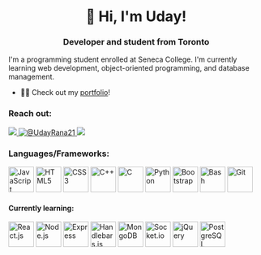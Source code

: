 <h1 align="center">👋 Hi, I'm Uday! </h1>
<h3 align="center">Developer and student from Toronto</h3>

I'm a programming student enrolled at Seneca College. I'm currently learning web development, object-oriented programming, and database management.

-   👨‍💻 Check out my <a href="https://uday-rana.github.io">portfolio</a>!

### Reach out:

<a href="mailto:bc4w46yd7@mozmail.com">
<img src="https://img.shields.io/badge/-E--Mail-EA4335?style=for-the-badge&logo=gmail&color=red&logoColor=white">
</a>
<a href="https://twitter.com/UdayRana21">
<img src="https://img.shields.io/twitter/follow/UdayRana21?color=1DA1F2&logo=twitter&style=for-the-badge" alt="@UdayRana21" />
</a>
<a href="https://www.linkedin.com/in/uday-rana/">
<img src="https://img.shields.io/badge/-LinkedIn-EA4335?style=for-the-badge&logo=linkedin&color=white&logoColor=blue">
</a>

### Languages/Frameworks:

<a href="https://developer.mozilla.org/en-US/docs/Web/JavaScript"><img src="https://cdn.jsdelivr.net/gh/devicons/devicon/icons/javascript/javascript-original.svg" title="JavaScript" height="50"/></a>
<a href="https://developer.mozilla.org/en-US/docs/Web/HTML"><img src="https://cdn.jsdelivr.net/gh/devicons/devicon/icons/html5/html5-original.svg" title="HTML5" height="50"/></a>
<a href="https://developer.mozilla.org/en-US/docs/Web/CSS"><img src="https://cdn.jsdelivr.net/gh/devicons/devicon/icons/css3/css3-original.svg" title="CSS3" height="50"/></a>
<a href="https://www.w3schools.com/cpp/"><img src="https://cdn.jsdelivr.net/gh/devicons/devicon/icons/cplusplus/cplusplus-original.svg" title="C++" height="50"/></a>
<a href="https://www.w3schools.com/c/"><img src="https://cdn.jsdelivr.net/gh/devicons/devicon/icons/c/c-original.svg" title="C" height="50"/></a>
<a href="https://www.python.org/"><img src="https://cdn.jsdelivr.net/gh/devicons/devicon/icons/python/python-original-wordmark.svg" title="Python" height="50"/></a>
<a href="https://getbootstrap.com/"><img src="https://cdn.jsdelivr.net/gh/devicons/devicon/icons/bootstrap/bootstrap-original-wordmark.svg" title="Bootstrap" height="50"/></a>
<a href="https://www.gnu.org/software/bash/"><img src="https://cdn.jsdelivr.net/gh/devicons/devicon/icons/bash/bash-original.svg" title="Bash" height="50"/></a>
<a href="https://git-scm.com/"><img src="https://cdn.jsdelivr.net/gh/devicons/devicon/icons/git/git-plain-wordmark.svg" title="Git" height="50"/></a>

#### Currently learning:

<a href="https://reactjs.org/"><img src="https://cdn.jsdelivr.net/gh/devicons/devicon/icons/react/react-original-wordmark.svg" title="React.js" height="50"/></a>
<a href="https://nodejs.org/en/"><img src="https://cdn.jsdelivr.net/gh/devicons/devicon/icons/nodejs/nodejs-plain-wordmark.svg" title="Node.js" height="50"/></a>
<a href="https://expressjs.com/"><img src="https://cdn.jsdelivr.net/gh/devicons/devicon/icons/express/express-original.svg" title="Express" height="50"></a>
<a href="https://handlebarsjs.com/"><img src="https://cdn.jsdelivr.net/gh/devicons/devicon/icons/handlebars/handlebars-original.svg" title="Handlebars.js" height="50"/></a>
<a href="https://www.mongodb.com/"><img src="https://cdn.jsdelivr.net/gh/devicons/devicon/icons/mongodb/mongodb-plain-wordmark.svg" title="MongoDB" height="50"/></a>
<a href="https://socket.io/"><img src="https://cdn.jsdelivr.net/gh/devicons/devicon/icons/socketio/socketio-original.svg" title="Socket.io" height="50"/></a>
<a href="https://jquery.com/"><img src="https://cdn.jsdelivr.net/gh/devicons/devicon/icons/jquery/jquery-plain-wordmark.svg" title="jQuery" height="50"/></a>
<a href="https://https://www.postgresql.org/"><img src="https://cdn.jsdelivr.net/gh/devicons/devicon/icons/postgresql/postgresql-original-wordmark.svg" title="PostgreSQL" height="50"/></a>

<!--
**uday-rana/uday-rana** is a ✨ _special_ ✨ repository because its `README.md` (this file) appears on your GitHub profile.

Here are some ideas to get you started:

- 🔭 I’m currently working on ...
- 🌱 I’m currently learning ...
- 👯 I’m looking to collaborate on ...
- 🤔 I’m looking for help with ...
- 💬 Ask me about ...
- 📫 How to reach me: ...
- 😄 Pronouns: ...
- ⚡ Fun fact: ...
-->
